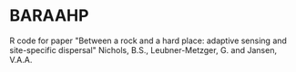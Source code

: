 # BARAAHP
R code for paper "Between a rock and a hard place: adaptive sensing and site-specific dispersal" 
Nichols, B.S., Leubner-Metzger, G. and Jansen, V.A.A.
